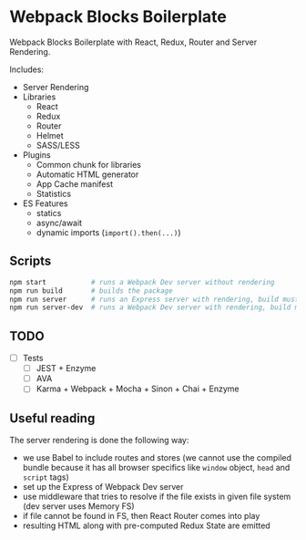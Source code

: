 Webpack Blocks Boilerplate
==========================

Webpack Blocks Boilerplate with React, Redux, Router and Server Rendering.

Includes:

- Server Rendering
- Libraries
    - React
    - Redux
    - Router
    - Helmet
    - SASS/LESS
- Plugins
    - Common chunk for libraries
    - Automatic HTML generator
    - App Cache manifest
    - Statistics
- ES Features
    - statics
    - async/await
    - dynamic imports (`import().then(...)`)

## Scripts

```bash
npm start           # runs a Webpack Dev server without rendering
npm run build       # builds the package
npm run server      # runs an Express server with rendering, build must exist already
npm run server-dev  # runs a Webpack Dev server with rendering, build must exist already 
```

## TODO

- [ ] Tests
    - [ ] JEST + Enzyme
    - [ ] AVA
    - [ ] Karma + Webpack + Mocha + Sinon + Chai + Enzyme
    
## Useful reading

The server rendering is done the following way:

- we use Babel to include routes and stores (we cannot use the compiled bundle because it has
    all browser specifics like `window` object, `head` and `script` tags)
- set up the Express of Webpack Dev server
- use middleware that tries to resolve if the file exists in given file system (dev server uses
    Memory FS)
- if file cannot be found in FS, then React Router comes into play
- resulting HTML along with pre-computed Redux State are emitted